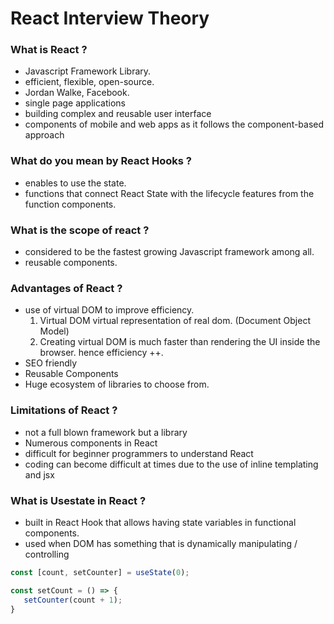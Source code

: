 # React Interview Theory
### What is React ?
- Javascript Framework Library.
- efficient, flexible, open-source.
- Jordan Walke, Facebook.
- single page applications
- building complex and reusable user interface
- components of mobile and web apps as it follows the component-based approach
### What do you mean by React Hooks ?
- enables to use the state.
- functions that connect React State with the lifecycle features from the function components.
### What is the scope of react ?
- considered to be the fastest growing Javascript framework among all.
- reusable components.
### Advantages of React ?
- use of virtual DOM to improve efficiency.
    1. Virtual DOM virtual representation of real dom. (Document Object Model)
    2. Creating virtual DOM is much faster than rendering the UI inside the browser. hence efficiency ++.
- SEO friendly
- Reusable Components
- Huge ecosystem of libraries to choose from.
### Limitations of React ?
- not a full blown framework but a library
- Numerous components in React
- difficult for beginner programmers to understand React
- coding can become difficult at times due to the use of inline templating and jsx
### What is Usestate in React ?
- built in React Hook that allows having state variables in functional components.
- used when DOM has something that is dynamically manipulating / controlling
```javascript
const [count, setCounter] = useState(0);

const setCount = () => {
   setCounter(count + 1);
}
```

